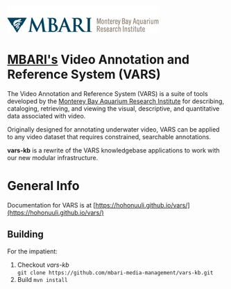 ![MBARI logo](logo-mbari-3b.png)

# [MBARI's](http://www.mbari.org/) Video Annotation and Reference System (VARS)

The Video Annotation and Reference System (VARS) is a suite of tools developed by the [Monterey Bay Aquarium Research Institute](http://www.mbari.org/) for describing, cataloging, retrieving, and viewing the visual, descriptive, and quantitative data associated with video.

Originally designed for annotating underwater video, VARS can be applied to any video dataset that requires constrained, searchable annotations.

__vars-kb__ is a rewrite of the VARS knowledgebase applications to work with our new modular infrastructure.

# General Info

Documentation for VARS is at [https://hohonuuli.github.io/vars/](https://hohonuuli.github.io/vars/)

## Building

For the impatient:

1. Checkout _vars-kb_  
  `git clone https://github.com/mbari-media-management/vars-kb.git`
2. Build
  `mvn install`
  
